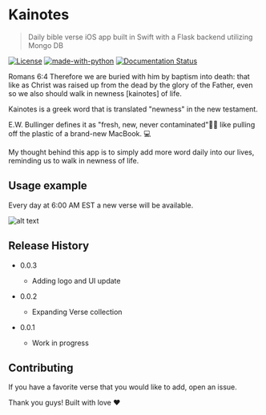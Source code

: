 # Kainotes
> Daily bible verse iOS app built in Swift with a Flask backend utilizing Mongo DB 

[![License](https://img.shields.io/badge/License-Apache%202.0-blue.svg)](https://opensource.org/licenses/Apache-2.0)
[![made-with-python](https://img.shields.io/badge/Made%20with-Python-1f425f.svg)](https://www.python.org/)
[![Documentation Status](https://readthedocs.org/projects/ansicolortags/badge/?version=latest)](http://ansicolortags.readthedocs.io/?badge=latest)

Romans 6:4 Therefore we are buried with him by baptism into death: that like as Christ was raised up from the dead by the glory of the Father, even so we also should walk in newness [kainotes] of life.

Kainotes is a greek word that is translated "newness" in the new testament. 

E.W. Bullinger defines it as "fresh, new, never contaminated"🌿🌿 like pulling off the plastic of a brand-new MacBook. 💻

My thought behind this app is to simply add more word daily into our lives, reminding us to walk in newness of life. 

## Usage example

Every day at 6:00 AM EST a new verse will be available.  

![alt text](https://github.com/yen936/kainotes_public/blob/master/kainotes_black.png)

## Release History

* 0.0.3 
    * Adding logo and UI update

* 0.0.2 
     * Expanding Verse collection
* 0.0.1
    * Work in progress


## Contributing

If you have a favorite verse that you would like to add, open an issue. 

Thank you guys! Built with love ❤️ 

